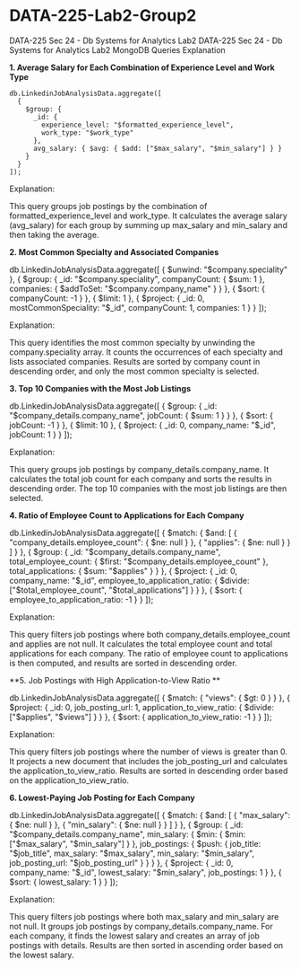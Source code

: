 # DATA-225-Lab2-Group2
DATA-225 Sec 24 - Db Systems for Analytics Lab2 
DATA-225 Sec 24 - Db Systems for Analytics Lab2 MongoDB Queries Explanation


**1. Average Salary for Each Combination of Experience Level and Work Type**

```
db.LinkedinJobAnalysisData.aggregate([
  {
    $group: {
      _id: {
        experience_level: "$formatted_experience_level",
        work_type: "$work_type"
      },
      avg_salary: { $avg: { $add: ["$max_salary", "$min_salary"] } }
    }
  }
]);
```

Explanation:

This query groups job postings by the combination of formatted_experience_level and work_type.
It calculates the average salary (avg_salary) for each group by summing up max_salary and min_salary and then taking the average.



**2. Most Common Specialty and Associated Companies**


db.LinkedinJobAnalysisData.aggregate([
  {
    $unwind: "$company.speciality"
  },
  {
    $group: {
      _id: "$company.speciality",
      companyCount: { $sum: 1 },
      companies: { $addToSet: "$company.company_name" }
    }
  },
  {
    $sort: { companyCount: -1 }
  },
  {
    $limit: 1
  },
  {
    $project: {
      _id: 0,
      mostCommonSpeciality: "$_id",
      companyCount: 1,
      companies: 1
    }
  }
]);

Explanation:

This query identifies the most common specialty by unwinding the company.speciality array.
It counts the occurrences of each specialty and lists associated companies.
Results are sorted by company count in descending order, and only the most common specialty is selected.


**3. Top 10 Companies with the Most Job Listings**


db.LinkedinJobAnalysisData.aggregate([
  {
    $group: {
      _id: "$company_details.company_name",
      jobCount: { $sum: 1 }
    }
  },
  {
    $sort: { jobCount: -1 }
  },
  {
    $limit: 10
  },
  {
    $project: {
      _id: 0,
      company_name: "$_id",
      jobCount: 1
    }
  }
]);

Explanation:

This query groups job postings by company_details.company_name.
It calculates the total job count for each company and sorts the results in descending order.
The top 10 companies with the most job listings are then selected.


**4. Ratio of Employee Count to Applications for Each Company**


db.LinkedinJobAnalysisData.aggregate([
  {
    $match: {
      $and: [
        { "company_details.employee_count": { $ne: null } },
        { "applies": { $ne: null } }
      ]
    }
  },
  {
    $group: {
      _id: "$company_details.company_name",
      total_employee_count: { $first: "$company_details.employee_count" },
      total_applications: { $sum: "$applies" }
    }
  },
  {
    $project: {
      _id: 0,
      company_name: "$_id",
      employee_to_application_ratio: { $divide: ["$total_employee_count", "$total_applications"] }
    }
  },
  {
    $sort: { employee_to_application_ratio: -1 }
  }
]);

Explanation:

This query filters job postings where both company_details.employee_count and applies are not null.
It calculates the total employee count and total applications for each company.
The ratio of employee count to applications is then computed, and results are sorted in descending order.


**5. Job Postings with High Application-to-View Ratio
**

db.LinkedinJobAnalysisData.aggregate([
  {
    $match: {
      "views": { $gt: 0 } 
    }
  },
  {
    $project: {
      _id: 0,
      job_posting_url: 1,
      application_to_view_ratio: { $divide: ["$applies", "$views"] }
    }
  },
  {
    $sort: { application_to_view_ratio: -1 }
  }
]);

Explanation:

This query filters job postings where the number of views is greater than 0.
It projects a new document that includes the job_posting_url and calculates the application_to_view_ratio.
Results are sorted in descending order based on the application_to_view_ratio.


**6. Lowest-Paying Job Posting for Each Company**


db.LinkedinJobAnalysisData.aggregate([
  {
    $match: {
      $and: [
        { "max_salary": { $ne: null } },
        { "min_salary": { $ne: null } }
      ]
    }
  },
  {
    $group: {
      _id: "$company_details.company_name",
      min_salary: { $min: { $min: ["$max_salary", "$min_salary"] } },
      job_postings: {
        $push: {
          job_title: "$job_title",
          max_salary: "$max_salary",
          min_salary: "$min_salary",
          job_posting_url: "$job_posting_url"
        }
      }
    }
  },
  {
    $project: {
      _id: 0,
      company_name: "$_id",
      lowest_salary: "$min_salary",
      job_postings: 1
    }
  },
  {
    $sort: { lowest_salary: 1 }
  }
]);

Explanation:

This query filters job postings where both max_salary and min_salary are not null.
It groups job postings by company_details.company_name.
For each company, it finds the lowest salary and creates an array of job postings with details.
Results are then sorted in ascending order based on the lowest salary.




